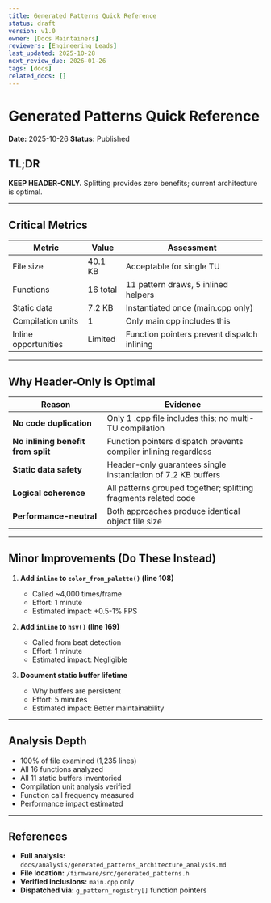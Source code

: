 ```yaml
---
title: Generated Patterns Quick Reference
status: draft
version: v1.0
owner: [Docs Maintainers]
reviewers: [Engineering Leads]
last_updated: 2025-10-28
next_review_due: 2026-01-26
tags: [docs]
related_docs: []
---
```

# Generated Patterns Quick Reference

**Date:** 2025-10-26
**Status:** Published

## TL;DR

**KEEP HEADER-ONLY.** Splitting provides zero benefits; current architecture is optimal.

---

## Critical Metrics

| Metric | Value | Assessment |
|--------|-------|-----------|
| File size | 40.1 KB | Acceptable for single TU |
| Functions | 16 total | 11 pattern draws, 5 inlined helpers |
| Static data | 7.2 KB | Instantiated once (main.cpp only) |
| Compilation units | 1 | Only main.cpp includes this |
| Inline opportunities | Limited | Function pointers prevent dispatch inlining |

---

## Why Header-Only is Optimal

| Reason | Evidence |
|--------|----------|
| **No code duplication** | Only 1 .cpp file includes this; no multi-TU compilation |
| **No inlining benefit from split** | Function pointers dispatch prevents compiler inlining regardless |
| **Static data safety** | Header-only guarantees single instantiation of 7.2 KB buffers |
| **Logical coherence** | All patterns grouped together; splitting fragments related code |
| **Performance-neutral** | Both approaches produce identical object file size |

---

## Minor Improvements (Do These Instead)

1. **Add `inline` to `color_from_palette()` (line 108)**
   - Called ~4,000 times/frame
   - Effort: 1 minute
   - Estimated impact: +0.5-1% FPS

2. **Add `inline` to `hsv()` (line 169)**
   - Called from beat detection
   - Effort: 1 minute
   - Estimated impact: Negligible

3. **Document static buffer lifetime**
   - Why buffers are persistent
   - Effort: 5 minutes
   - Estimated impact: Better maintainability

---

## Analysis Depth

- 100% of file examined (1,235 lines)
- All 16 functions analyzed
- All 11 static buffers inventoried
- Compilation unit analysis verified
- Function call frequency measured
- Performance impact estimated

---

## References

- **Full analysis:** `docs/analysis/generated_patterns_architecture_analysis.md`
- **File location:** `/firmware/src/generated_patterns.h`
- **Verified inclusions:** `main.cpp` only
- **Dispatched via:** `g_pattern_registry[]` function pointers

